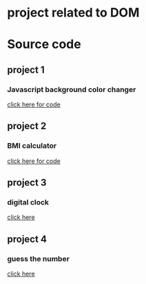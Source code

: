 # project related to DOM

# Source code

## project 1

### Javascript background color changer

[click here for code](https://stackblitz.com/edit/stackblitz-starters-cw2mt5)

## project 2

### BMI calculator

[click here for code](https://stackblitz.com/edit/stackblitz-starters-thvfmj?description=HTML/CSS/JS%20Starter&file=script.js,styles.css,index.html&terminalHeight=10&title=Static%20Starter)

## project 3

### digital clock

[click here](https://stackblitz.com/edit/stackblitz-starters-gccmif)

## project 4

### guess the number

[click here](https://stackblitz.com/edit/stackblitz-starters-ingmc5)
